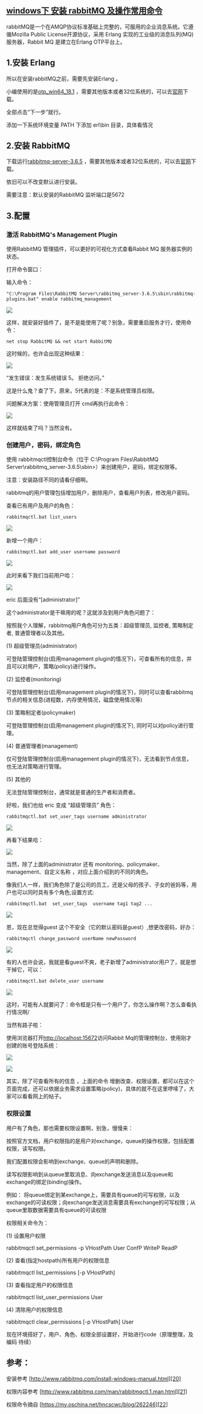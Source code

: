 ## [windows下 安装 rabbitMQ 及操作常用命令][0]

rabbitMQ是一个在AMQP协议标准基础上完整的，可服用的企业消息系统。它遵循Mozilla Public License开源协议，采用 Erlang 实现的工业级的消息队列(MQ)服务器，Rabbit MQ 是建立在Erlang OTP平台上。

## 1.安装 Erlang  

所以在安装rabbitMQ之前，需要先安装Erlang 。

小编使用的是[otp_win64_18.1][1] ，需要其他版本或者32位系统的，可以去[官网][2]下载。

全部点击“下一步”就行。

添加一下系统环境变量
 PATH 下添加 erl\bin 目录，具体看情况

## 2.安装 RabbitMQ 

下载运行[rabbitmq-server-3.6.5][4] ，需要其他版本或者32位系统的，可以去[官网][5]下载。

依旧可以不改变默认进行安装。

需要注意：默认安装的RabbitMQ 监听端口是5672

## 3.配置

### 激活 RabbitMQ's Management Plugin

使用RabbitMQ 管理插件，可以更好的可视化方式查看Rabbit MQ 服务器实例的状态。

打开命令窗口：

输入命令：

    "C:\Program Files\RabbitMQ Server\rabbitmq_server-3.6.5\sbin\rabbitmq-plugins.bat" enable rabbitmq_management

![][6]

这样，就安装好插件了，是不是能使用了呢？别急，需要重启服务才行，使用命令：

    net stop RabbitMQ && net start RabbitMQ

这时候的，也许会出现这种结果：

![][7]

“发生错误：发生系统错误 5。 拒绝访问。”

这是什么鬼？查了下，原来，5代表的是：不是系统管理员权限。

问题解决方案：使用管理员打开 cmd再执行此命令：

![][8]

这样就结束了吗？当然没有。

### 创建用户，密码，绑定角色

使用 rabbitmqctl控制台命令（位于 C:\Program Files\RabbitMQ Server\rabbitmq_server-3.6.5\sbin>）来创建用户，密码，绑定权限等。

注意：安装路径不同的请看仔细啊。

rabbitmq的用户管理包括增加用户，删除用户，查看用户列表，修改用户密码。

查看已有用户及用户的角色：

    rabbitmqctl.bat list_users

![][9]

新增一个用户：

    rabbitmqctl.bat add_user username password

![][10]

此时来看下我们当前用户哈：

![][11]

eric 后面没有“[administrator]”

这个administrator是干嘛用的呢？这就涉及到用户角色问题了：

按照我个人理解，rabbitmq用户角色可分为五类：超级管理员, 监控者, 策略制定者, 普通管理者以及其他。

(1) 超级管理员(administrator)

可登陆管理控制台(启用management plugin的情况下)，可查看所有的信息，并且可以对用户，策略(policy)进行操作。

(2) 监控者(monitoring)

可登陆管理控制台(启用management plugin的情况下)，同时可以查看rabbitmq节点的相关信息(进程数，内存使用情况，磁盘使用情况等) 

(3) 策略制定者(policymaker)

可登陆管理控制台(启用management plugin的情况下), 同时可以对policy进行管理。

(4) 普通管理者(management)

仅可登陆管理控制台(启用management plugin的情况下)，无法看到节点信息，也无法对策略进行管理。

(5) 其他的

无法登陆管理控制台，通常就是普通的生产者和消费者。

好啦，我们也给 eric 变成 “超级管理员” 角色：

    rabbitmqctl.bat set_user_tags username administrator

![][12]

再看下结果哈：

![][13]

当然，除了上面的administrator 还有 monitoring、policymaker、management、自定义名称 ，对应上面介绍到的不同的角色。

像我们人一样，我们角色除了是公司的员工，还是父母的孩子、子女的爸妈等，用户也可以同时具有多个角色,设置方式:

    rabbitmqctl.bat  set_user_tags  username tag1 tag2 ...

![][14]

恩，现在总觉得guest 这个不安全（它的默认密码是guest）,想更改密码，好办：

    rabbitmqctl change_password userName newPassword

![][15]

有的人也许会说，我就是看guest不爽，老子新增了administrator用户了，就是想干掉它，可以：

    rabbitmqctl.bat delete_user username

![][16]

这时，可能有人就要问了：命令框是只有一个用户了，你怎么操作啊？怎么查看执行情况啊/

当然有路子啦：

使用浏览器打开[http://localhost:15672][17]访问Rabbit Mq的管理控制台，使用刚才创建的账号登陆系统：

![][18]

![][19]

其实，除了可查看所有的信息 ，上面的命令 增删改查、权限设置，都可以在这个页面完成，还可以依据业务需求设置策略(policy)，具体的就不在这里啰嗦了，大家可以看看网上的帖子。

### 权限设置 

用户有了角色，那也需要权限设置啊，别急，慢慢来：

按照官方文档，用户权限指的是用户对exchange，queue的操作权限，包括配置权限，读写权限。

我们配置权限会影响到exchange、queue的声明和删除。

读写权限影响到从queue里取消息、向exchange发送消息以及queue和exchange的绑定(binding)操作。

例如： 将queue绑定到某exchange上，需要具有queue的可写权限，以及exchange的可读权限；向exchange发送消息需要具有exchange的可写权限；从queue里取数据需要具有queue的可读权限

权限相关命令为：

(1) 设置用户权限

rabbitmqctl set_permissions -p VHostPath User ConfP WriteP ReadP

(2) 查看(指定hostpath)所有用户的权限信息

rabbitmqctl list_permissions [-p VHostPath]

(3) 查看指定用户的权限信息

rabbitmqctl list_user_permissions User

(4) 清除用户的权限信息

rabbitmqctl clear_permissions [-p VHostPath] User

现在环境搭好了，用户、角色、权限全部设置好，开始进行code（原理整理，及编码 待续）

## 参考：

安装参考 [http://www.rabbitmq.com/install-windows-manual.html][20]

权限内容参考 [http://www.rabbitmq.com/man/rabbitmqctl.1.man.html][21]

权限命令摘自 [https://my.oschina.net/hncscwc/blog/262246][22]

[0]: http://www.cnblogs.com/ericli-ericli/p/5902270.html
[1]: https://pan.baidu.com/s/1c2826rA
[2]: http://www.erlang.org/downloads
[4]: https://pan.baidu.com/s/1cqpG0u
[5]: http://www.rabbitmq.com/download.html
[6]: ./img/784082-20160924000520059-1488931520.png
[7]: ./img/784082-20160924001111465-1934628397.png
[8]: ./img/784082-20160924001344449-518927811.png
[9]: ./img/784082-20160924001810231-489339837.png
[10]: ./img/784082-20160924002317996-1750317042.png
[11]: ./img/784082-20160924002417481-667312419.png
[12]: ./img/784082-20160924003014246-2015422375.png
[13]: ./img/784082-20160924003047621-1862534375.png
[14]: ./img/784082-20160924005224668-1215172795.png
[15]: ./img/784082-20160924003352168-1350202979.png
[16]: ./img/784082-20160924003722731-332310837.png
[17]: http://localhost:15672/
[18]: ./img/784082-20160924004023387-110874920.png
[19]: ./img/784082-20160924004035121-53385779.png
[20]: http://www.rabbitmq.com/install-windows-manual.html
[21]: http://www.rabbitmq.com/man/rabbitmqctl.1.man.html
[22]: https://my.oschina.net/hncscwc/blog/262246